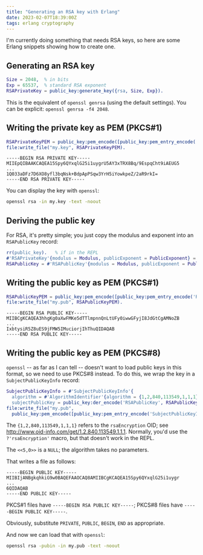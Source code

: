 ```yaml
---
title: "Generating an RSA key with Erlang"
date: 2023-02-07T18:39:00Z
tags: erlang cryptography
---
```


I'm currently doing something that needs RSA keys, so here are some Erlang snippets showing how to create one.

## Generating an RSA key

```erlang
Size = 2048,  % in bits
Exp = 65537,  % standard RSA exponent
RSAPrivateKey = public_key:generate_key({rsa, Size, Exp}).
```

This is the equivalent of `openssl genrsa` (using the default settings). You can be explicit: `openssl genrsa -f4 2048`.

## Writing the private key as PEM (PKCS#1)

```erlang
RSAPrivateKeyPEM = public_key:pem_encode([public_key:pem_entry_encode('RSAPrivateKey', RSAPrivateKey)]).
file:write_file("my.key", RSAPrivateKeyPEM).
```

```
-----BEGIN RSA PRIVATE KEY-----
MIIEpQIBAAKCAQEA15Spy6QYxqlG25i1uygrU5AY3xTRX8Bq/9EspqCht9iAEUG5
...
1Q033aDFz7D6XO8yfl3bqNsk+BdpApPSqw3YrH5iYowkpeZ/2aR9rkI=
-----END RSA PRIVATE KEY-----
```

You can display the key with `openssl`:

```sh
openssl rsa -in my.key -text -noout
```

## Deriving the public key

For RSA, it's pretty simple; you just copy the modulus and exponent into an `RSAPublicKey` record:

```erlang
rr(public_key).   % if in the REPL
#'RSAPrivateKey'{modulus = Modulus, publicExponent = PublicExponent} = RSAPrivateKey.
RSAPublicKey = #'RSAPublicKey'{modulus = Modulus, publicExponent = PublicExponent}.
```

## Writing the public key as PEM (PKCS#1)

```erlang
RSAPublicKeyPEM = public_key:pem_encode([public_key:pem_entry_encode('RSAPublicKey', RSAPublicKey)]).
file:write_file("my.pub", RSAPublicKeyPEM).
```

```
-----BEGIN RSA PUBLIC KEY-----
MIIBCgKCAQEA3hhgKg0aXwFMKe5dTTlmpnnQnLtUFy0iwwGFyjI8JdGtCgAMNoZB
...
IxbtysiR5Z8uES9jFMW5IMuciorjIhThuQIDAQAB
-----END RSA PUBLIC KEY-----
```

## Writing the public key as PEM (PKCS#8)

`openssl` -- as far as I can tell -- doesn't want to load public keys in this format, so we need to use PKCS#8 instead.
To do this, we wrap the key in a `SubjectPublicKeyInfo` record:

```erlang
SubjectPublicKeyInfo = #'SubjectPublicKeyInfo'{
  algorithm = #'AlgorithmIdentifier'{algorithm = {1,2,840,113549,1,1,1}, parameters = <<5,0>>},
  subjectPublicKey = public_key:der_encode('RSAPublicKey', RSAPublicKey)}.
file:write_file("my.pub",
  public_key:pem_encode([public_key:pem_entry_encode('SubjectPublicKeyInfo', SubjectPublicKeyInfo)])).
```

The `{1,2,840,113549,1,1,1}` refers to the `rsaEncryption` OID; see <http://www.oid-info.com/get/1.2.840.113549.1.1.1>.
Normally, you'd use the `?'rsaEncryption'` macro, but that doesn't work in the REPL.

The `<<5,0>>` is a `NULL`; the algorithm takes no parameters.

That writes a file as follows:

```
-----BEGIN PUBLIC KEY-----
MIIBIjANBgkqhkiG9w0BAQEFAAOCAQ8AMIIBCgKCAQEA15Spy6QYxqlG25i1uygr
...
6QIDAQAB
-----END PUBLIC KEY-----
```

PKCS#1 files have `-----BEGIN RSA PUBLIC KEY-----`; PKCS#8 files have `-----BEGIN PUBLIC KEY-----`.

Obviously, substitute `PRIVATE`, `PUBLIC`, `BEGIN`, `END` as appropriate.

And now we can load that with `openssl`:

```sh
openssl rsa -pubin -in my.pub -text -noout
```
